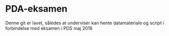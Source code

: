 # PDA-eksamen
Denne git er lavet, således at underviser kan hente datamateriale og script i 
forbindelse med eksamen i PDS maj 2018
